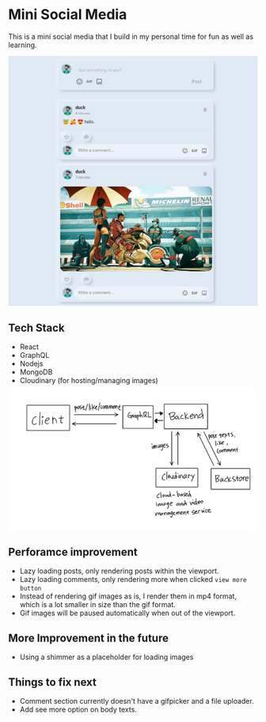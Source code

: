 # Mini Social Media

This is a mini social media that I build in my personal time for fun as well as learning.

![](/socialdemo.png)

## Tech Stack
  * React
  * GraphQL
  * Nodejs
  * MongoDB
  * Cloudinary (for hosting/managing images)

![](/socialarchitecture.png)

## Perforamce improvement
 * Lazy loading posts, only rendering posts within the viewport.
 * Lazy loading comments, only rendering more when clicked `view more button`
 * Instead of rendering gif images as is, I render them in mp4 format, which is a lot smaller in size than the gif format.
 * Gif images will be paused automatically when out of the viewport.

## More Improvement in the future
 * Using a shimmer as a placeholder for loading images

## Things to fix next
 * Comment section currently doesn't have a gifpicker and a file uploader.
 * Add see more option on body texts.
